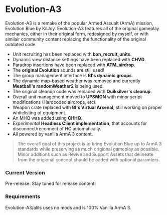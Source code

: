 # Evolution-A3

Evolution-A3 is a remake of the popular Armed Assualt (ArmA) mission, Evolution Blue by KilJoy.
Evolution-A3 features all of the original gameplay mechanics, either in their original form, redesigned by myself, or with similair community content replacing the functionality of the original outdated code. 

  - Unit recruiting has been replaced with **bon_recruit_units**.
  - Dynamic view distance settings have been replaced with **CHVD**.
  - Paradrop insertions have been replaced with **ATM_airdrop**.
  - The **original Evolution** sounds are still used!
  - The group management interface is **BI's dynamic groups**.
  - The dynamic map-based weather was removed and currently **Meatball's randomWeather2** is being used.
  - The original cleanup code was replaced with **Quiksilver's cleanup**.
  - Overall unit management moved to **UPSMON** with minor script modifications (Hardcoded airdrops, etc).
  - Weapon crate replaced with **BI's Virtual Arsenal**, still working on proper whitelisting of equipment.
  - An MHQ was added using **CHHQ**.
  - *Experimental* **Headless Client implementation**, that accounts for disconnect/reconnect of HC automatically.
  - All powered by vanilla ArmA 3 content.



> The overall goal of this project is to bring Evolution Blue up to ArmA 3 standards while preserving as much origional gameplay as possible. Minor additions such as Revive and Support Assets that delineate from the origional concept should be added with optional paramters.


### Current Version
Pre-release. Stay tuned for release content!

### Requirements

Evolution-A3/alits uses no mods and is 100% Vanilla ArmA 3.
